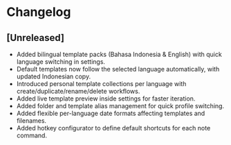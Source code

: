 # Changelog

## [Unreleased]
- Added bilingual template packs (Bahasa Indonesia & English) with quick language switching in settings.
- Default templates now follow the selected language automatically, with updated Indonesian copy.
- Introduced personal template collections per language with create/duplicate/rename/delete workflows.
- Added live template preview inside settings for faster iteration.
- Added folder and template alias management for quick profile switching.
- Added flexible per-language date formats affecting templates and filenames.
- Added hotkey configurator to define default shortcuts for each note command.
